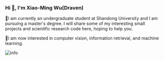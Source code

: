 ### Hi 👋, I'm Xiao-Ming Wu(Draven)

🔭I am currently an undergraduate student at Shandong University and I am pursuing a master's degree. I will share some of my interesting small projects and scientific research code here, hoping to help you.

🌱I am now interested in computer vision, information retrieval, and machine learning.

![info](https://github-readme-stats.vercel.app/api?username=DravenALG&show_icons=true&count_private=true&hide=prs&theme=gruvbox)



<!--
**DravenALG/DravenALG** is a ✨ _special_ ✨ repository because its `README.md` (this file) appears on your GitHub profile.

Here are some ideas to get you started:

- 🔭 I’m currently working on ...
- 🌱 I’m currently learning ...
- 👯 I’m looking to collaborate on ...
- 🤔 I’m looking for help with ...
- 💬 Ask me about ...
- 📫 How to reach me: ...
- 😄 Pronouns: ...
- ⚡ Fun fact: ...
-->
